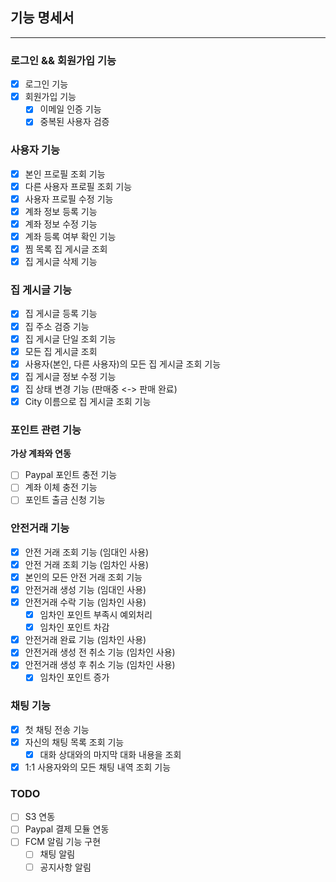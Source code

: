 ## 기능 명세서

----

### 로그인 && 회원가입 기능
- [x] 로그인 기능
- [x] 회원가입 기능
  - [x] 이메일 인증 기능
  - [x] 중복된 사용자 검증

### 사용자 기능 
- [x] 본인 프로필 조회 기능
- [x] 다른 사용자 프로필 조회 기능
- [x] 사용자 프로필 수정 기능
- [x] 계좌 정보 등록 기능
- [x] 계좌 정보 수정 기능
- [x] 계좌 등록 여부 확인 기능
- [x] 찜 목록 집 게시글 조회
- [x] 집 게시글 삭제 기능

### 집 게시글 기능
- [x] 집 게시글 등록 기능
- [x] 집 주소 검증 기능
- [x] 집 게시글 단일 조회 기능
- [x] 모든 집 게시글 조회
- [x] 사용자(본인, 다른 사용자)의 모든 집 게시글 조회 기능
- [x] 집 게시글 정보 수정 기능
- [x] 집 상태 변경 기능 (판매중 <-> 판매 완료)
- [x] City 이름으로 집 게시글 조회 기능

### 포인트 관련 기능
**가상 계좌와 연동**
- [ ] Paypal 포인트 충전 기능
- [ ] 계좌 이체 충전 기능
- [ ] 포인트 출금 신청 기능

### 안전거래 기능
- [x] 안전 거래 조회 기능 (임대인 사용)
- [x] 안전 거래 조회 기능 (임차인 사용)
- [x] 본인의 모든 안전 거래 조회 기능
- [x] 안전거래 생성 기능 (임대인 사용)
- [x] 안전거래 수락 기능 (임차인 사용)
  - [x] 임차인 포인트 부족시 예외처리
  - [x] 임차인 포인트 차감
- [x] 안전거래 완료 기능 (임차인 사용)
- [x] 안전거래 생성 전 취소 기능 (임차인 사용)
- [x] 안전거래 생성 후 취소 기능 (임차인 사용)
  - [x] 임차인 포인트 증가

### 채팅 기능
- [x] 첫 채팅 전송 기능 
- [x] 자신의 채팅 목록 조회 기능
  - [x] 대화 상대와의 마지막 대화 내용을 조회
- [x] 1:1 사용자와의 모든 채팅 내역 조회 기능

### TODO
- [ ] S3 연동
- [ ] Paypal 결제 모듈 연동
- [ ] FCM 알림 기능 구현
  - [ ] 채팅 알림
  - [ ] 공지사항 알림